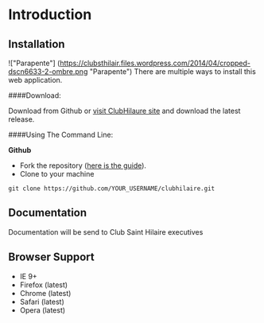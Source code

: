 Introduction
============


Installation
------------

!["Parapente"] (https://clubsthilair.files.wordpress.com/2014/04/cropped-dscn6633-2-ombre.png "Parapente")
There are multiple ways to install this web application.

####Download:

Download from Github or [visit ClubHilaure site](https://clubsthilair.wordpress.com/) and download the latest release.

####Using The Command Line:

**Github**

- Fork the repository ([here is the guide](https://help.github.com/articles/fork-a-repo/)).
- Clone to your machine
```
git clone https://github.com/YOUR_USERNAME/clubhilaire.git
```

Documentation
-------------
Documentation will be send to Club Saint Hilaire executives

Browser Support
---------------
- IE 9+
- Firefox (latest)
- Chrome (latest)
- Safari (latest)
- Opera (latest)

